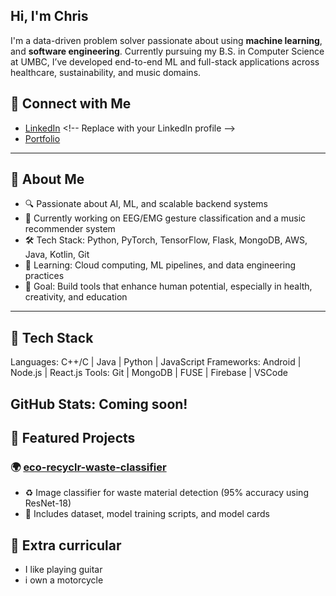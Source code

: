 ## Hi, I'm Chris

I'm a data-driven problem solver passionate about using **machine learning**, and **software engineering**. 
Currently pursuing my B.S. in Computer Science at UMBC, I’ve developed end-to-end ML and full-stack applications across healthcare, sustainability, and music domains.

## 🔗 Connect with Me

- [LinkedIn](https://www.linkedin.com/in/your-link/](https://www.linkedin.com/in/chris-d-951953234/)) <!-- Replace with your LinkedIn profile -->
- [Portfolio](https://chris-hub.netlify.app/)

---

## 🧠 About Me

- 🔍 Passionate about AI, ML, and scalable backend systems
- 🧪 Currently working on EEG/EMG gesture classification and a music recommender system
- 🛠️ Tech Stack: Python, PyTorch, TensorFlow, Flask, MongoDB, AWS, Java, Kotlin, Git
- 🌱 Learning: Cloud computing, ML pipelines, and data engineering practices
- 🎯 Goal: Build tools that enhance human potential, especially in health, creativity, and education

---

## 🚀 Tech Stack

Languages:   C++/C | Java | Python | JavaScript
Frameworks:  Android | Node.js | React.js
Tools:       Git | MongoDB | FUSE | Firebase | VSCode



## GitHub Stats: Coming soon!


## 📂 Featured Projects

### 🌍 [eco-recyclr-waste-classifier](https://github.com/yourusername/eco-recyclr-waste-classifier)
- ♻️ Image classifier for waste material detection (95% accuracy using ResNet-18)
- 📁 Includes dataset, model training scripts, and model cards


## 📂 Extra curricular
- I like playing guitar
- i own a motorcycle


